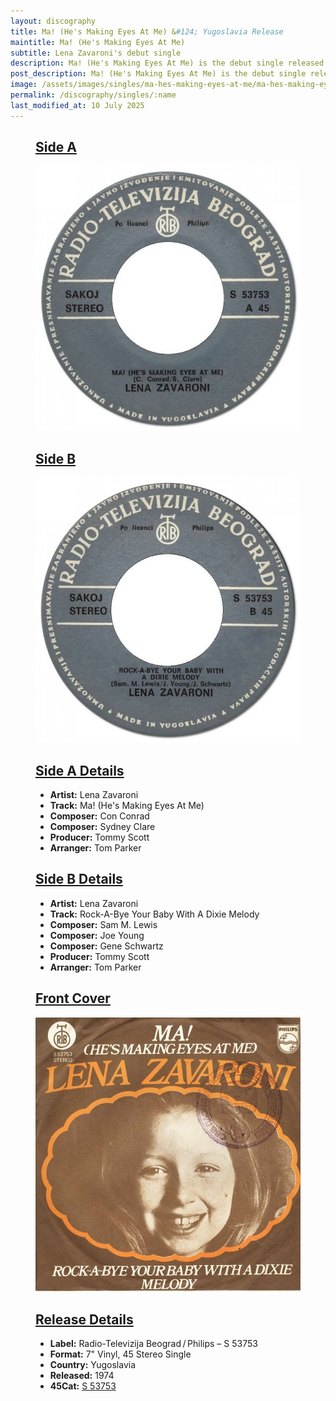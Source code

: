 ```yaml
---
layout: discography
title: Ma! (He's Making Eyes At Me) &#124; Yugoslavia Release
maintitle: Ma! (He's Making Eyes At Me)
subtitle: Lena Zavaroni's debut single
description: Ma! (He's Making Eyes At Me) is the debut single released by Lena Zavaroni.
post_description: Ma! (He's Making Eyes At Me) is the debut single released by Lena Zavaroni.
image: /assets/images/singles/ma-hes-making-eyes-at-me/ma-hes-making-eyes-at-me-yugoslavia.jpg
permalink: /discography/singles/:name
last_modified_at: 10 July 2025
---
```


<figure class="fig1">
<div class="CardLayout">
<div class="CardItem">
<h2 id="infobox1" class="infobox"><a href="#infobox1">Side A</a></h2>
<div class="CardItem split">
<a href="/assets/images/singles/ma-hes-making-eyes-at-me/ma-hes-making-eyes-at-me-yugoslavia-side-a.jpg">
<img src="/assets/images/singles/ma-hes-making-eyes-at-me/ma-hes-making-eyes-at-me-yugoslavia-side-a.jpg" class="full-width zoom-in" alt="Yugoslavia Side A Label for the Single Ma! (He's Making Eyes At Me)" />
</a>
</div></div></div>
</figure>

<figure class="fig2">
<div class="CardLayout">
<div class="CardItem">
<h2 id="infobox2" class="infobox"><a href="#infobox2">Side B</a></h2>
<div class="CardItem split">
<a href="/assets/images/singles/ma-hes-making-eyes-at-me/ma-hes-making-eyes-at-me-yugoslavia-side-b.jpg">
<img src="/assets/images/singles/ma-hes-making-eyes-at-me/ma-hes-making-eyes-at-me-yugoslavia-side-b.jpg" class="full-width zoom-in" alt="Yugoslavia Side B Label for the Single Ma! (He's Making Eyes At Me)" />
</a>
</div></div></div>
</figure>

<figure class="fig1">
<div class="CardLayout CardLayout-Height1">
<div class="CardItem">
<h2 id="infobox3" class="infobox"><a href="#infobox3">Side A Details</a></h2>
<div class="CardItem split">
<ul>
  <li><strong>Artist:</strong> Lena Zavaroni</li>
  <li><strong>Track:</strong> Ma! (He's Making Eyes At Me)</li>
  <li><strong>Composer:</strong> Con Conrad</li>
  <li><strong>Composer:</strong> Sydney Clare</li>
  <li><strong>Producer:</strong> Tommy Scott</li>
  <li><strong>Arranger:</strong> Tom Parker</li>
</ul>
</div></div></div>
</figure>

<figure class="fig2">
<div class="CardLayout CardLayout-Height1">
<div class="CardItem">
<h2 id="infobox4" class="infobox"><a href="#infobox4">Side B Details</a></h2>
<div class="CardItem split">
<ul>
  <li><strong>Artist:</strong> Lena Zavaroni</li>
  <li><strong>Track:</strong> Rock-A-Bye Your Baby With A Dixie Melody</li>
  <li><strong>Composer:</strong> Sam M. Lewis</li>
  <li><strong>Composer:</strong> Joe Young</li>
  <li><strong>Composer:</strong> Gene Schwartz</li>
  <li><strong>Producer:</strong> Tommy Scott</li>
  <li><strong>Arranger:</strong> Tom Parker</li>
</ul>
</div></div></div>
</figure>

<figure class="fig1">
<div class="CardLayout CardLayout-Height2">
<div class="CardItem">
<h2 id="infobox5" class="infobox"><a href="#infobox5">Front Cover</a></h2>
<div class="CardItem split">
<a href="/assets/images/singles/ma-hes-making-eyes-at-me/ma-hes-making-eyes-at-me-yugoslavia-fc.jpg">
<img src="/assets/images/singles/ma-hes-making-eyes-at-me/ma-hes-making-eyes-at-me-yugoslavia-fc.jpg" class="full-width zoom-in" alt="Yugoslavia Front Cover for the Single Ma! (He's Making Eyes At Me)" />
</a>
</div></div></div>
</figure>

<figure class="fig2">
<div class="CardLayout CardLayout-Height2">
<div class="CardItem">
<h2 id="infobox6" class="infobox"><a href="#infobox6">Release Details</a></h2>
<div class="CardItem split">
<ul>
  <li><strong>Label:</strong> Radio-Televizija Beograd / Philips – S 53753</li>
  <li><strong>Format:</strong> 7" Vinyl, 45 Stereo Single</li>
  <li><strong>Country:</strong> Yugoslavia</li>
  <li><strong>Released:</strong> 1974</li>
  <li><strong>45Cat:</strong> <a class="external-link" href="https://www.45cat.com/record/s53753">S 53753</a></li>
</ul>
</div></div></div>
</figure>

<style>
.CardLayout-Height1 {height: 338.5px;}
.CardLayout-Height2 {height: 470.083px;}
@media screen and (orientation:portrait) {.CardLayout-Height1, .CardLayout-Height2 {height: unset;}}
</style>
